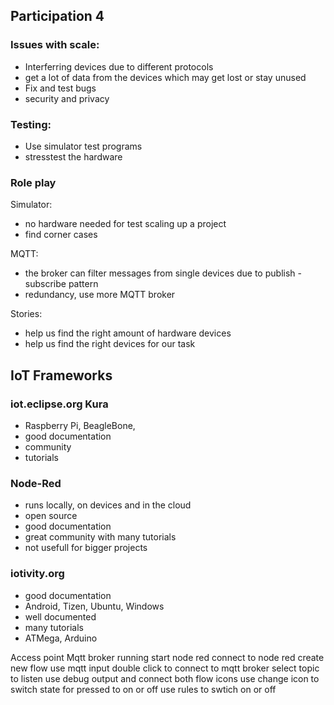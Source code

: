 ## Participation 4

### Issues with scale:
- Interferring devices due to different protocols
- get a lot of data from the devices which may get lost or stay unused
- Fix and test bugs
- security and privacy

### Testing:
- Use simulator test programs
- stresstest the hardware

### Role play
Simulator:
- no hardware needed for test scaling up a project
- find corner cases

MQTT:
- the broker can filter messages from single devices due to publish - subscribe pattern
- redundancy, use more MQTT broker

Stories:
- help us find the right amount of hardware devices
- help us find the right devices for our task

## IoT Frameworks
### iot.eclipse.org Kura
- Raspberry Pi, BeagleBone, 
- good documentation
- community
- tutorials

### Node-Red
- runs locally, on devices and in the cloud
- open source 
- good documentation
- great community with many tutorials
- not usefull for bigger projects


### iotivity.org
- good documentation
- Android, Tizen, Ubuntu, Windows
- well documented
- many tutorials
- ATMega, Arduino

Access point
Mqtt broker running
start node red
connect to node red
create new flow
use mqtt input
    double click to connect to mqtt broker
    select topic to listen
use debug output
and connect both flow icons
use change icon to switch state for pressed to on or off
    use rules to swtich on or off






